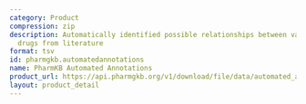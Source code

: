 ```yaml
---
category: Product
compression: zip
description: Automatically identified possible relationships between variants and
  drugs from literature
format: tsv
id: pharmgkb.automatedannotations
name: PharmKB Automated Annotations
product_url: https://api.pharmgkb.org/v1/download/file/data/automated_annotations.zip
layout: product_detail
---
```

